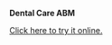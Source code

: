 **Dental Care ABM**

[Click here to try it online.](http://netlogoweb.org/web?https://raw.githubusercontent.com/fardadhp/abm_dental_care/master/dental_v0_github.nlogo)
